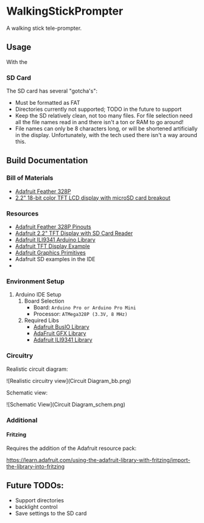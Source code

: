 # WalkingStickPrompter

A walking stick tele-prompter.

## Usage

With the 

### SD Card

The SD card has several "gotcha's":

- Must be formatted as FAT
- Directories currently not supported; TODO in the future to support
- Keep the SD relatively clean, not too many files. For file selection need all the file names read in and there isn't a ton or RAM to go around!
- File names can only be 8 characters long, or will be shortened artificially in the display. Unfortunately, with the tech used there isn't a way around this.

## Build Documentation

### Bill of Materials

- [Adafruit Feather 328P](https://learn.adafruit.com/adafruit-feather-328p-atmega328-atmega328p/overview)
- [2.2" 18-bit color TFT LCD display with microSD card breakout](https://www.adafruit.com/product/1480)

### Resources

- [Adafruit Feather 328P Pinouts](https://learn.adafruit.com/adafruit-feather-328p-atmega328-atmega328p/pinouts)
- [Adafruit 2.2" TFT Display with SD Card Reader](https://learn.adafruit.com/2-2-tft-display)
- [Adafruit ILI9341 Arduino Library](https://github.com/adafruit/Adafruit_ILI9341)
- [Adafruit TFT Display Example](https://github.com/adafruit/Adafruit_ILI9341/blob/master/examples/graphicstest/graphicstest.ino)
- [Adafruit Graphics Primitives](https://learn.adafruit.com/adafruit-gfx-graphics-library/graphics-primitives)
- Adafruit SD examples in the IDE
- 

### Environment Setup

1. Arduino IDE Setup
   1. Board Selection
      - Board: `Arduino Pro or Arduino Pro Mini`
      - Processor: `ATMega328P (3.3V, 8 MHz)`
   2. Required Libs
      - [Adafruit BusIO Library](https://github.com/adafruit/Adafruit_BusIO)
      - [AdaFruit GFX Library](https://github.com/adafruit/Adafruit-GFX-Library)
      - [Adafruit ILI9341 Library](https://github.com/adafruit/Adafruit_ILI9341)

### Circuitry

Realistic circuit diagram:

![Realistic circuitry view](Circuit Diagram_bb.png)

Schematic view:

![Schematic View](Circuit Diagram_schem.png)

### Additional

#### Fritzing

Requires the addition of the Adafruit resource pack:

https://learn.adafruit.com/using-the-adafruit-library-with-fritzing/import-the-library-into-fritzing

## Future TODOs:

- Support directories
- backlight control
- Save settings to the SD card

